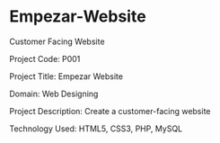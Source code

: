 # Empezar-Website
Customer Facing Website

Project Code: P001

Project Title: Empezar Website

Domain: Web Designing

Project Description: Create a customer-facing website

Technology Used: HTML5, CSS3, PHP, MySQL
